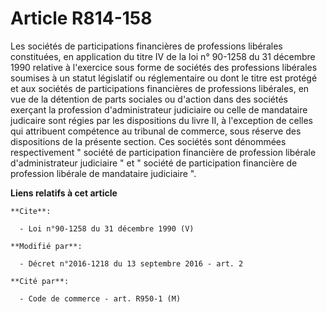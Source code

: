 # Article R814-158

Les sociétés de participations financières de professions libérales constituées, en application du titre IV de la loi n°
90-1258 du 31 décembre 1990 relative à l'exercice sous forme de sociétés des professions libérales soumises à un statut
législatif ou réglementaire ou dont le titre est protégé et aux sociétés de participations financières de professions
libérales, en vue de la détention de parts sociales ou d'action dans des sociétés exerçant la profession d'administrateur
judiciaire ou celle de mandataire judicaire sont régies par les dispositions du livre II, à l'exception de celles qui
attribuent compétence au tribunal de commerce, sous réserve des dispositions de la présente section. Ces sociétés sont
dénommées respectivement " société de participation financière de profession libérale d'administrateur judiciaire " et "
société de participation financière de profession libérale de mandataire judiciaire ".

**Liens relatifs à cet article**

	**Cite**:

	  - Loi n°90-1258 du 31 décembre 1990 (V)

	**Modifié par**:

	  - Décret n°2016-1218 du 13 septembre 2016 - art. 2

	**Cité par**:

	  - Code de commerce - art. R950-1 (M)
